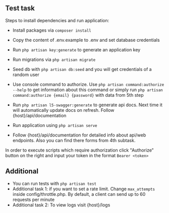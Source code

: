 ## Test task

Steps to install dependencies and run application:

- Install packages via `composer install`
- Copy the content of .env.example to .env and set database credentials
- Run `php artisan key:generate` to generate an application key
- Run migrations via `php artisan migrate`
- Seed db with `php artisan db:seed` and you will get credentials of a random user
- Use console command to authorize. Use `php artisan command:authorize --help` to get information about this command or
  simply run `php artisan command:authorize {email} {password}` with data from 5th step
- Run `php artisan l5-swagger:generate` to generate api docs. Next time it will automatically update docs on refresh.
  Follow {host}/api/documentation
- Run application using `php artisan serve`

- Follow {host}/api/documentation for detailed info about api/web endpoints. Also you can find there forms from 4th
  subtask.

In order to execute scripts which require authorization click "Authorize" button on the right and input your token in
the format `Bearer <token>`

## Additional

- You can run tests with `php artisan test`
- Additional task 1: if you want to set a rate limit. Change `max_attempts` inside config/throttle.php. By default, a
  client can send up to 60 requests per minute 
- Additional task 2: To view logs visit {host}/logs
